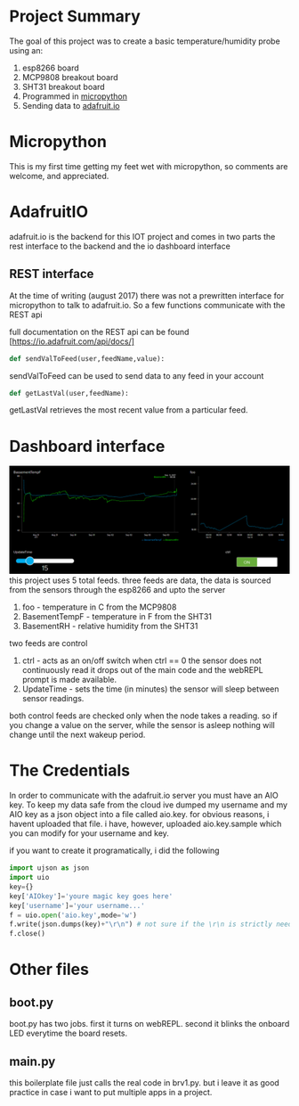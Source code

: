 # Project Summary
The goal of this project was to create a basic temperature/humidity probe using an:
1. esp8266 board
2. MCP9808 breakout board
3. SHT31 breakout board
4. Programmed in [micropython](https://micropython.org/)
5. Sending data to [adafruit.io](https://io.adafruit.com)

# Micropython
This is my first time getting my feet wet with micropython, so comments are welcome, and appreciated. 

# AdafruitIO
adafruit.io is the backend for this IOT project and comes in two parts the rest interface to the backend and the io dashboard interface

## REST interface
At the time of writing (august 2017) there was not a prewritten interface for micropython to talk to adafruit.io. So a few functions communicate with the REST api

full documentation on the REST api can be found [https://io.adafruit.com/api/docs/]

```python
def sendValToFeed(user,feedName,value):
```
sendValToFeed can be used to send data to any feed in your account
```python
def getLastVal(user,feedName):
```
getLastVal retrieves the most recent value from a particular feed.

# Dashboard interface
![io-dashboard](https://github.com/bveina/TempSensorNode/blob/master/docs/IOdashboardSetup.PNG "Sample IO dashboard ")
this project uses 5 total feeds. three feeds are data, the data is sourced from the sensors through the esp8266 and upto the server
1. foo - temperature in C from the MCP9808
2. BasementTempF - temperature in F from the SHT31
3. BasementRH - relative humidity from the SHT31

two feeds are control
1. ctrl - acts as an on/off switch when ctrl == 0 the sensor does not continuously read it drops out of the main code and the webREPL prompt is made available. 
2. UpdateTime - sets the time (in minutes) the sensor will sleep between sensor readings. 

both control feeds are checked only when the node takes a reading. so if you change a value on the server, while the sensor is asleep nothing will change until the next wakeup period.

# The Credentials
In order to communicate with the adafruit.io server you must have an AIO key. To keep my data safe from the cloud ive dumped my username and my AIO key as a json object into a file called aio.key. for obvious reasons, i havent uploaded that file. i have, however, uploaded aio.key.sample which you can modify for your username and key.

if you want to create it programatically, i did the following
```python
import ujson as json
import uio
key={}
key['AIOkey']='youre magic key goes here'
key['username']='your username...'
f = uio.open('aio.key',mode='w')
f.write(json.dumps(key)+"\r\n") # not sure if the \r\n is strictly needed but old unix habits die hard
f.close()
```

# Other files
## boot.py
boot.py has two jobs. first it turns on webREPL. second it blinks the onboard LED everytime the board resets. 
## main.py
this boilerplate file just calls the real code in brv1.py. but i leave it as good practice in case i want to put multiple apps in a project.
